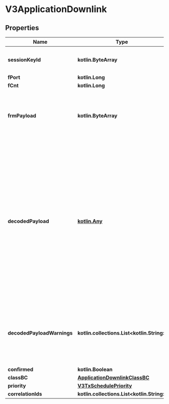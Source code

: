 
# V3ApplicationDownlink

## Properties
Name | Type | Description | Notes
------------ | ------------- | ------------- | -------------
**sessionKeyId** | **kotlin.ByteArray** | Join Server issued identifier for the session keys used by this downlink. |  [optional]
**fPort** | **kotlin.Long** |  |  [optional]
**fCnt** | **kotlin.Long** |  |  [optional]
**frmPayload** | **kotlin.ByteArray** | The frame payload of the downlink message. The payload is encrypted if the skip_payload_crypto field of the EndDevice is true. |  [optional]
**decodedPayload** | [**kotlin.Any**](.md) | The decoded frame payload of the downlink message. When scheduling downlink with a message processor configured for the end device (see formatters) or application (see default_formatters), this fields acts as input for the downlink encoder, and the output is set to frm_payload. When reading downlink (listing the queue, downlink message events, etc), this fields acts as output of the downlink decoder, and the input is frm_payload. |  [optional]
**decodedPayloadWarnings** | **kotlin.collections.List&lt;kotlin.String&gt;** | Warnings generated by the message processor while encoding frm_payload (scheduling downlink) or decoding the frm_payload (reading downlink). |  [optional]
**confirmed** | **kotlin.Boolean** |  |  [optional]
**classBC** | [**ApplicationDownlinkClassBC**](ApplicationDownlinkClassBC.md) |  |  [optional]
**priority** | [**V3TxSchedulePriority**](V3TxSchedulePriority.md) |  |  [optional]
**correlationIds** | **kotlin.collections.List&lt;kotlin.String&gt;** |  |  [optional]



